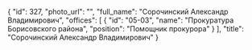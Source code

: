 {
    "id": 327,
    "photo_url": "",
    "full_name": "Сорочинский Александр Владимирович",
    "offices": [
        {
            "id": "05-03",
            "name": "Прокуратура Борисовского района",
            "position": "Помощник прокурора"
        }
    ],
    "title": "Сорочинский Александр Владимирович"
}